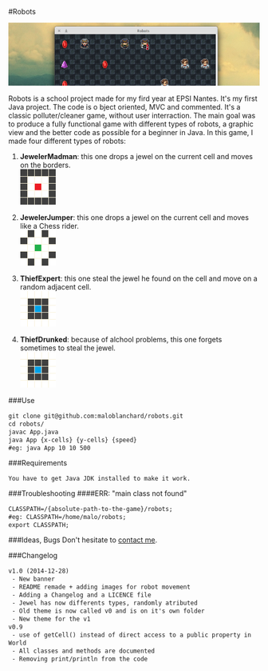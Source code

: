 #Robots

![Banner](img/v1/banner.png "Robots")

Robots is a school project made for my fird year at EPSI Nantes.
 It's my first Java project. The code is o  bject oriented, MVC and commented.
 It's a classic polluter/cleaner game, without user interraction. The main
 goal was to produce a fully functional game with different types of robots, a
 graphic view and the better code as possible for a beginner in Java. In this
 game, I made four different types of robots:

1. **JewelerMadman**: this one drops a jewel on the current cell and moves on the borders.  
 ![Madman](img/madman.png "Madman")

2. **JewelerJumper**: this one drops a jewel on the current cell and moves like a Chess rider.  
 ![Jumper](img/jumper.png "Jumper")

3. **ThiefExpert**: this one steal the jewel he found on the cell and move on a random adjacent cell.  
 ![Thief](img/thief.png "Thief")

4. **ThiefDrunked**: because of alchool problems, this one forgets sometimes to steal the jewel.  
 ![Thief](img/thief.png "Thief")


###Use
```
git clone git@github.com:maloblanchard/robots.git
cd robots/
javac App.java
java App {x-cells} {y-cells} {speed}
#eg: java App 10 10 500

```


###Requirements
```
You have to get Java JDK installed to make it work.
```

###Troubleshooting
####ERR: "main class not found"
```
CLASSPATH=/{absolute-path-to-the-game}/robots;
#eg: CLASSPATH=/home/malo/robots;
export CLASSPATH;
```


###Ideas, Bugs
Don't hesitate to [contact me](http://maloblanchard.com/contact).


###Changelog
```
v1.0 (2014-12-28)
 - New banner
 - README remade + adding images for robot movement
 - Adding a Changelog and a LICENCE file
 - Jewel has now differents types, randomly atributed
 - Old theme is now called v0 and is on it's own folder
 - New theme for the v1
v0.9
 - use of getCell() instead of direct access to a public property in World
 - All classes and methods are documented
 - Removing print/println from the code
```
